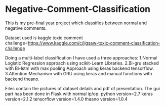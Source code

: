 # Negative-Comment-Classification
This is my pre-final year project which classifies between normal and negative comments.


Dataset used is kaggle toxic comment challenge=https://www.kaggle.com/c/jigsaw-toxic-comment-classification-challenge


Doing a multi-label classification I have used a three approaches:
1.Normal Logistic Regression approach using scikit-Learn Libraries.
2.Bi-gru stacked with Bi-lstm with max pooling Approach using keras backend tensorflow.
3.Attention Mechanism with GRU using keras and manual functions with backend theano.


Files contain the pictures of dataset details and pdf of presentation.
The gui part has been done in Flask with normal ip/op.
python version=2.7
keras version=2.1.2
tensorflow version=1.4.0
theano version=1.0.4
